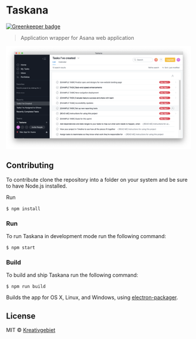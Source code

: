 # Taskana

[![Greenkeeper badge](https://badges.greenkeeper.io/kreativgebiet/taskana.svg)](https://greenkeeper.io/)

> Application wrapper for Asana web application

![](https://raw.githubusercontent.com/kreativgebiet/taskana/master/build/screenshot.png)

## Contributing

To contribute clone the repository into a folder on your system and be sure to have Node.js installed.

Run

```
$ npm install
```

### Run

To run Taskana in development mode run the following command:

```
$ npm start
```

### Build

To build and ship Taskana run the following command:

```
$ npm run build
```

Builds the app for OS X, Linux, and Windows, using [electron-packager](https://github.com/maxogden/electron-packager).


## License

MIT © [Kreativgebiet](http://kreativgebiet.com/)
